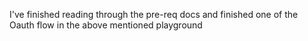 I've finished reading through the pre-req docs and finished one of the Oauth flow in the above mentioned playground
